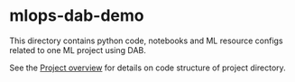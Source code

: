 # mlops-dab-demo

This directory contains python code, notebooks and ML resource configs related to one ML project using DAB.

See the [Project overview](../docs/project-overview.md) for details on code structure of project directory.